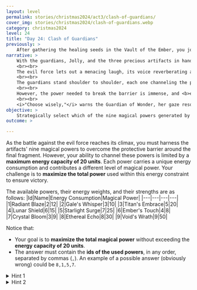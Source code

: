 ```yaml
---
layout: level
permalink: stories/christmas2024/act3/clash-of-guardians/
cover_img: stories/christmas2024/clash-of-guardians.webp
category: christmas2024
level: 24
title: "Day 24: Clash of Guardians"
previously: >
    After gathering the healing seeds in the Vault of the Ember, you journeyed to the <b>Forgotten Dreamscape</b> and restored the Guardian of the Veil of Wonder. With her strength renewed, you feel a powerful resolve settle over you — knowing that the final step to fully restore Christmas magic now awaits.
narrative: >
    With the guardians, Jolly, and the three precious artifacts in hand (although one of them not fully restored), you prepare for the <b>ultimate confrontation</b> on the main island of the <b>Forgotten Dreamscape</b>. The journey is tense, each moment echoing with the weight of the mission ahead. When you reach the island, the air feels heavy, charged with the sinister energy of the evil force now fully manifest. Shadows coil and twist like living tendrils, and atop a jagged peak, the <b>final fragment of the Veil of Wonder</b> is held captive within a vortex of dark magic.
    <br><br>
    The evil force lets out a menacing laugh, its voice reverberating across the sky. It challenges you and your companions, taunting the strength of the guardians and the light of your artifacts. Jolly steps forward, rallying everyone with a determined gaze. <i>"We have come this far together,"</i> Jolly says. <i>"Now, it’s time to end this darkness once and for all!"</i>
    <br><br>
    The guardians stand shoulder to shoulder, each one channeling the power of their artifacts. The Guardian of Warmth holds the blazing <b>Ember of Warmth</b>, casting waves of protective fire. The Guardian of Joy raises the <b>Crystal of Joy</b>, its light dispelling shadow. And the Guardian of Wonder focuses all remaining strength to support her allies with radiant threads of magic. Each artifact unleashes its latent power to generate a series of magical abilities. Fire, light, healing, barriers, illusions, and more, nine distinct powers emerge, each one vital to overcoming the dark force.
    <br><br>
    However, the power needed to break the barrier is immense, and <b>every use of magic comes at a cost</b>. Each power carries a specific weight in terms of energy consumption, and the total energy available is limited. You must carefully <b>select which powers to use</b> and how to combine them to maximize their impact against the swirling vortex, while ensuring the guardians retain enough energy to maintain the assault and defend themselves.
    <br><br>
    <i>"Choose wisely,"</i> warns the Guardian of Wonder, her gaze resolute but weary. <i>"The fate of our realm rests on finding the perfect balance."</i> With every moment, the vortex's grip tightens, and the evil force’s shadows loom closer. The challenge is clear: harness the nine powers generated by the artifacts, maximize their effectiveness, and defeat the dark force while staying within the constraints of the combined magical energy available. Only then can you reclaim the final fragment and restore the Veil of Wonder.
objective: >
    Strategically select which of the nine magical powers generated by the artifacts will maximize the impact within the available energy constraints, breaking the barrier protecting the final fragment, and defeating the evil force.
outcome: >

---
```


As the battle against the evil force reaches its climax, you must harness the artifacts' nine magical powers to overcome the protective barrier around the final fragment. However, your ability to channel these powers is limited by a **maximum energy capacity of 20 units**. Each power carries a unique energy consumption and contributes a different level of magical power. Your challenge is to **maximize the total power** used within this energy constraint to ensure victory.

The available powers, their energy weights, and their strengths are as follows:
|Id|Name|Energy Consumption|Magical Power|
|---|---|---|---|
|1|Radiant Blaze|2|12|
|2|Gale's Whisper|3|10|
|3|Titan's Embrace|5|20|
|4|Lunar Shield|6|15|
|5|Starlight Surge|7|25|
|6|Ember's Touch|4|8|
|7|Crystal Bloom|3|9|
|8|Ethereal Echo|8|30|
|9|Void's Wrath|9|50|

Notice that:
- Your goal is to **maximize the total magical power** without exceeding the **energy capacity of 20 units**.
- The answer must contain the **ids of the used powers**, in any order, separated by commas (`,`). An example of a possible answer (obviously wrong) could be `8,1,5,7`.

<details>
 <summary>Hint 1</summary>
 Focus on selecting the combination of powers that provides the highest total magical force while staying within the 20-unit energy limit. Sometimes, choosing fewer powerful abilities can be more effective than many weaker ones.
</details>

<details>
 <summary>Hint 2</summary>
 This problem is know as the knapsack problem. There are solvers online.
</details>
